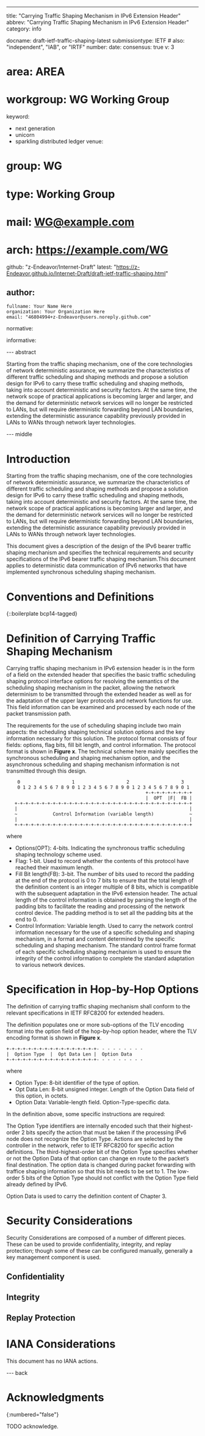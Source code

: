 ---
title: "Carrying Traffic Shaping Mechanism in IPv6 Extension Header"
abbrev: "Carrying Traffic Shaping Mechanism in IPv6 Extension Header"
category: info

docname: draft-ietf-traffic-shaping-latest
submissiontype: IETF  # also: "independent", "IAB", or "IRTF"
number:
date:
consensus: true
v: 3
# area: AREA
# workgroup: WG Working Group
keyword:
 - next generation
 - unicorn
 - sparkling distributed ledger
venue:
#  group: WG
#  type: Working Group
#  mail: WG@example.com
#  arch: https://example.com/WG
  github: "z-Endeavor/Internet-Draft"
  latest: "https://z-Endeavor.github.io/Internet-Draft/draft-ietf-traffic-shaping.html"

author:
 -
    fullname: Your Name Here
    organization: Your Organization Here
    email: "46804994+z-Endeavor@users.noreply.github.com"

normative:

informative:


--- abstract

Starting from the traffic shaping mechanism, one of the core technologies of network deterministic assurance, we summarize the characteristics of different traffic scheduling and shaping methods and propose a solution design for IPv6 to carry these traffic scheduling and shaping methods, taking into account deterministic and security factors. At the same time, the network scope of practical applications is becoming larger and larger, and the demand for deterministic network services will no longer be restricted to LANs, but will require deterministic forwarding beyond LAN boundaries, extending the deterministic assurance capability previously provided in LANs to WANs through network layer technologies.


--- middle

# Introduction

Starting from the traffic shaping mechanism, one of the core technologies of network deterministic assurance, we summarize the characteristics of different traffic scheduling and shaping methods and propose a solution design for IPv6 to carry these traffic scheduling and shaping methods, taking into account deterministic and security factors. At the same time, the network scope of practical applications is becoming larger and larger, and the demand for deterministic network services will no longer be restricted to LANs, but will require deterministic forwarding beyond LAN boundaries, extending the deterministic assurance capability previously provided in LANs to WANs through network layer technologies.

This document gives a description of the design of the IPv6 bearer traffic shaping mechanism and specifies the technical requirements and security specifications of the IPv6 bearer traffic shaping mechanism.This document applies to deterministic data communication of IPv6 networks that have implemented synchronous scheduling shaping mechanism.


# Conventions and Definitions

{::boilerplate bcp14-tagged}


# Definition of Carrying Traffic Shaping Mechanism

Carrying traffic shaping mechanism in IPv6 extension header is in the form of a field on the extended header that specifies the basic traffic scheduling shaping protocol interface options for resolving the semantics of the scheduling shaping mechanism in the packet, allowing the network determinism to be transmitted through the extended header as well as for the adaptation of the upper layer protocols and network functions for use. This field information can be examined and processed by each node of the packet transmission path.

The requirements for the use of scheduling shaping include two main aspects: the scheduling shaping technical solution options and the key information necessary for this solution. The protocol format consists of four fields: options, flag bits, fill bit length, and control information. The protocol format is shown in **Figure x**. The technical scheme here mainly specifies the synchronous scheduling and shaping mechanism option, and the asynchronous scheduling and shaping mechanism information is not transmitted through this design. 

~~~~~
    0                   1                   2                   3
    0 1 2 3 4 5 6 7 8 9 0 1 2 3 4 5 6 7 8 9 0 1 2 3 4 5 6 7 8 9 0 1
                                                   +-+-+-+-+-+-+-+-+
                                                   |  OPT  |F|  FB |
   +-+-+-+-+-+-+-+-+-+-+-+-+-+-+-+-+-+-+-+-+-+-+-+-+-+-+-+-+-+-+-+-+
   |                                                               |
   ~             Control Information (variable length)             ~
   |                                                               |
   +-+-+-+-+-+-+-+-+-+-+-+-+-+-+-+-+-+-+-+-+-+-+-+-+-+-+-+-+-+-+-+-+
~~~~~

where

*  Options(OPT): 4-bits. Indicating the synchronous traffic scheduling shaping technology scheme used.
*  Flag: 1-bit. Used to record whether the contents of this protocol have reached their maximum length.
*  Fill Bit length(FB): 3-bit. The number of bits used to record the padding at the end of the protocol is 0 to 7 bits to ensure that the total length of the definition content is an integer multiple of 8 bits, which is compatible with the subsequent adaptation in the IPv6 extension header. The actual length of the control information is obtained by parsing the length of the padding bits to facilitate the reading and processing of the network control device. The padding method is to set all the padding bits at the end to 0. 
*  Control Information: Variable length. Used to carry the network control information necessary for the use of a specific scheduling and shaping mechanism, in a format and content determined by the specific scheduling and shaping mechanism. The standard control frame format of each specific scheduling shaping mechanism is used to ensure the integrity of the control information to complete the standard adaptation to various network devices.


# Specification in Hop-by-Hop Options

The definition of carrying traffic shaping mechanism shall conform to the relevant specifications in IETF RFC8200 for extended headers.

The definition populates one or more sub-options of the TLV encoding format into the option field of the hop-by-hop option header, where the TLV encoding format is shown in **Figure x**.

~~~~~
+-+-+-+-+-+-+-+-+-+-+-+-+-+-+-+-+- - - - - - - - -
|  Option Type  |  Opt Data Len |  Option Data
+-+-+-+-+-+-+-+-+-+-+-+-+-+-+-+-+- - - - - - - - -
~~~~~

where

*  Option Type: 8-bit identifier of the type of option.
*  Opt Data Len: 8-bit unsigned integer. Length of the Option Data field of this option, in octets.
*  Option Data: Variable-length field. Option-Type-specific data.

In the definition above, some specific instructions are required:

The Option Type identifiers are internally encoded such that their highest-order 2 bits specify the action that must be taken if the processing IPv6 node does not recognize the Option Type. Actions are selected by the controller in the network, refer to IETF RFC8200 for specific action definitions.
The third-highest-order bit of the Option Type specifies whether or not the Option Data of that option can change en route to the packet’s final destination. The option data is changed during packet forwarding with traffice shaping information so that this bit needs to be set to 1.
The low-order 5 bits of the Option Type should not conflict with the Option Type field already defined by IPv6.

Option Data is used to carry the definition content of Chapter 3.


# Security Considerations

Security Considerations are composed of a number of different pieces. These can be used to provide confidentiality, integrity, and replay protection; though some of these can be configured manually, generally a key management component is used.  

## Confidentiality


## Integrity


## Replay Protection



# IANA Considerations

This document has no IANA actions.


--- back

# Acknowledgments
{:numbered="false"}

TODO acknowledge.
